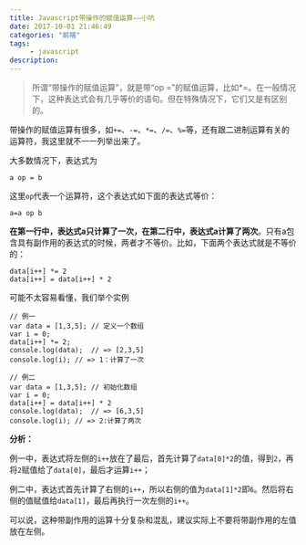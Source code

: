 ```yaml
---
title: Javascript带操作的赋值运算——小坑
date: 2017-10-01 21:46:49
categories: "前端"
tags:
     - javascript
description:
---
```


> 所谓“带操作的赋值运算”，就是带“op =”的赋值运算，比如*=。在一般情况下，这种表达式会有几乎等价的语句。但在特殊情况下，它们又是有区别的。
<!--more-->

带操作的赋值运算有很多，如`+=`、`-=`、`*=`、`/=`、`%=`等，还有跟二进制运算有关的运算符，我这里就不一一列举出来了。

大多数情况下，表达式为
```
a op = b
```
这里`op`代表一个运算符，这个表达式如下面的表达式等价：
```
a=a op b
```
**在第一行中，表达式a只计算了一次，在第二行中，表达式a计算了两次**。只有a包含具有副作用的表达式的时候，两者才不等价。比如，下面两个表达式就是不等价的：
```
data[i++] *= 2
data[i++] = data[i++] * 2
```
可能不太容易看懂，我们举个实例
```
// 例一
var data = [1,3,5]; // 定义一个数组
var i = 0;
data[i++] *= 2;
console.log(data);  // => [2,3,5]
console.log(i); // => 1：计算了一次

// 例二
var data = [1,3,5]; // 初始化数组
var i = 0;
data[i++] = data[i++] * 2
console.log(data);  // => [6,3,5]
console.log(i); // => 2:计算了两次
```
**分析：**

例一中，表达式将左侧的`i++`放在了最后，首先计算了`data[0]*2`的值，得到`2`，再将`2`赋值给了`data[0]`，最后才运算`i++`；

例二中，表达式首先计算了右侧的`i++`，所以右侧的值为`data[1]*2`即`6`。然后将右侧的值赋值给`data[1]`，最后再执行一次左侧的`i++`。

可以说，这种带副作用的运算十分复杂和混乱，建议实际上不要将带副作用的左值放在左侧。
